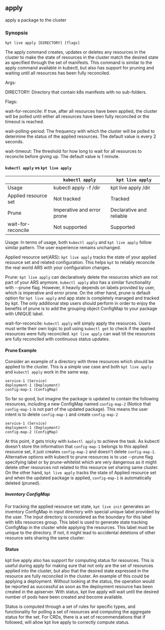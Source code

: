 ## apply

apply a package to the cluster

### Synopsis

    kpt live apply [DIRECTORY] [flags]

The apply command creates, updates or deletes any resources in the cluster to
make the state of resources in the cluster match the desired state as specified
through the set of manifests. This command is similar to the apply command
available in kubectl, but also has support for pruning and waiting until all
resources has been fully reconciled.

Args:

  DIRECTORY:
    Directory that contain k8s manifests with no sub-folders.
    
Flags:
    
  wait-for-reconcile:
    If true, after all resources have been applied, the cluster will
    be polled until either all resources have been fully reconciled
    or the timeout is reached.
    
  wait-polling-period:
    The frequency with which the cluster will be polled to determine 
    the status of the applied resources. The default value is every 2 seconds.
    
  wait-timeout:
    The threshold for how long to wait for all resources to reconcile before
    giving up. The default value is 1 minute.

#### `kubectl apply` vs `kpt live apply`

|                     | `kubectl apply`            | `kpt live apply`          |
|---------------------|----------------------------|---------------------------|
|Usage                | kubectl apply -f /dir      | kpt live apply /dir       |
|Applied resource set | Not tracked                | Tracked                   |
|Prune                | Imperative and error prone | Declarative and reliable  |
|wait-for-reconcile   | Not supported              | Supported                 |

Usage:
  In terms of usage, both `kubectl apply` and `kpt live apply` follow similar pattern.
  The user experience remains unchanged.

Applied resource set(ARS):
  `kpt live apply` tracks the state of your applied resource set and related configuration. This
  helps `kpt` to reliably reconcile the real world ARS with your configuration changes.

Prune:
  `kpt live apply` can declaratively delete the resources which are not part of your
  ARS anymore. `kubectl apply` also has a similar functionality with --prune
  flag. However, it heavily depends on labels provided by user, which is imperative and
  error prone. On the other hand, prune is default option for `kpt live apply` and app
  state is completely managed and tracked by kpt. The only additional step users should
  perform in order to enjoy the benefits of prune is to add the grouping object ConfigMap
  to your package with UNIQUE label.

wait-for-reconcile:
  `kubectl apply` will simply apply the resources. Users must write their own logic
  to poll using `kubectl get` to check if the applied resources were fully reconciled.
  `kpt live apply` can wait till the resources are fully reconciled with continuous status
  updates.

#### Prune Example 
Consider an example of a directory with three resources which should be applied to
the cluster. This is a simple use case and both `kpt live apply` and `kubectl apply`
work in the same way.

```
service-1 (Service)
deployment-1 (Deployment)
config-map-1 (ConfigMap)
```

So far so good, but imagine the package is updated to contain the following resources,
including a new ConfigMap named `config-map-2` (Notice that `config-map-1`
is not part of the updated package). This means the user intent is to delete `config-map-1`
and create `config-map-2`

```
service-1 (Service)
deployment-1 (Deployment)
config-map-2 (ConfigMap)
```

At this point, it gets tricky with `kubectl apply` to achieve the task. As kubectl doesn't
store the information that `config-map-1` belongs to this applied resource set, it just creates
`config-map-2` and doesn't delete `config-map-1`. Alternative options with kubectl to prune
resources is to use --prune flag specifying label or by prune-whitelist which are very dangerous
as it might delete other resources not related to this resource set sharing same cluster. On the 
other hand, `kpt live apply` tracks the state of Applied resource set and when the updated package
is applied, `config-map-1` is automatically deleted (pruned).

##### Inventory ConfigMap
For tracking the applied resource set state, `kpt live init` generates an inventory ConfigMap
in input directory with special unique label provided by the user. The input directory is considered
as the boundary for this label with k8s resources group. This label is used to generate state tracking
ConfigMap in the cluster while applying the resources. This label must be unique to the directory.
If not, it might lead to accidental deletions of other resource sets sharing the same cluster.

#### Status
kpt live apply also has support for computing status for resources. This is 
useful during apply for making sure that not only are the set of resources applied
into the cluster, but also that the desired state expressed in the resource are
fully reconciled in the cluster. An example of this could be applying a deployment. Without
looking at the status, the operation would be reported as successful as soon as the
deployment resource has been created in the apiserver. With status, kpt live apply will
wait until the desired number of pods have been created and become available.

Status is computed through a set of rules for specific types, and
functionality for polling a set of resources and computing the aggregate status
for the set. For CRDs, there is a set of recommendations that if followed, will allow
kpt live apply to correctly compute status.

###